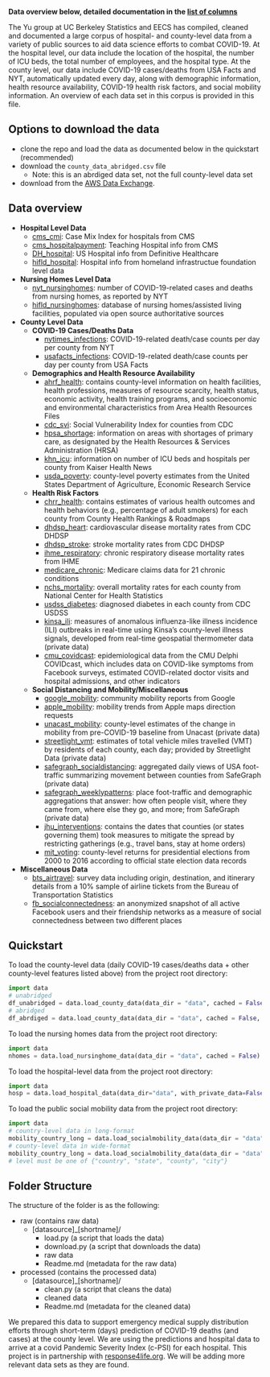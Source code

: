 **Data overview below, detailed documentation in the [list of columns](list_of_columns.md)**

The Yu group at UC Berkeley Statistics and EECS has compiled, cleaned and documented
a large corpus of hospital- and county-level data from a variety of public sources to
aid data science efforts to combat COVID-19. At the hospital level, our data
include the location of the hospital, the number of ICU beds, the total number
of employees, and the hospital type. At the county level, our data include
COVID-19 cases/deaths from USA Facts and NYT, automatically updated every day,
along with demographic information, health resource availability, COVID-19
health risk factors, and social mobility information. An overview of each data
set in this corpus is provided in this file.

## Options to download the data
- clone the repo and load the data as documented below in the quickstart (recommended)
- download the `county_data_abridged.csv` file
	- Note: this is an abrdiged data set, not the full county-level data set
- download from the [AWS Data Exchange](https://aws.amazon.com/marketplace/pp/prodview-px2tvvydirx4o?qid=1587582026402&sr=0-1&ref_=srh_res_product_title#overview).

## Data overview
- **Hospital Level Data**
    - [cms_cmi](https://www.cms.gov/Medicare/Medicare-Fee-for-Service-Payment/AcuteInpatientPPS/FY2020-IPPS-Final-Rule-Home-Page-Items/FY2020-IPPS-Final-Rule-Data-Files): Case Mix Index for hospitals from CMS 
    - [cms_hospitalpayment](https://www.cms.gov/OpenPayments/About/Resources): Teaching Hospital info from CMS
    - [DH_hospital](https://coronavirus-resources.esri.com/datasets/definitivehc::definitive-healthcare-usa-hospital-beds): US Hospital info from Definitive Healthcare
    - [hifld_hospital](https://hifld-geoplatform.opendata.arcgis.com/datasets/6ac5e325468c4cb9b905f1728d6fbf0f_0): Hospital info from homeland infrastructue foundation level data
- **Nursing Homes Level Data**
	- [nyt_nursinghomes](https://www.nytimes.com/interactive/2020/05/09/us/coronavirus-cases-nursing-homes-us.html): number of COVID-19-related cases and deaths from nursing homes, as reported by NYT
	- [hifld_nursinghomes](https://hifld-geoplatform.opendata.arcgis.com/datasets/78c58035fb3942ba82af991bb4476f13_0): database of nursing homes/assisted living facilities, populated via open source authoritative sources
- **County Level Data**
    - **COVID-19 Cases/Deaths Data**
        - [nytimes_infections](https://github.com/nytimes/covid-19-data): COVID-19-related death/case counts per day per county from NYT
        - [usafacts_infections](https://usafacts.org/visualizations/coronavirus-covid-19-spread-map/): COVID-19-related death/case counts per day per county from USA Facts
    - **Demographics and Health Resource Availability**
        - [ahrf_health](https://data.hrsa.gov/data/download): contains county-level information on health facilities, health professions, measures of resource scarcity, health status, economic activity, health training programs, and socioeconomic and environmental characteristics from Area Health Resources Files
        - [cdc_svi](https://svi.cdc.gov/): Social Vulnerability Index for counties from CDC
        - [hpsa_shortage](https://data.hrsa.gov/data/download): information on areas with shortages of primary care, as designated by the Health Resources & Services Administration (HRSA)
        - [khn_icu](https://khn.org/news/as-coronavirus-spreads-widely-millions-of-older-americans-live-in-counties-with-no-icu-beds/): information on number of ICU beds and hospitals per county from Kaiser Health News
        - [usda_poverty](https://www.ers.usda.gov/data-products/county-level-data-sets/download-data/): county-level poverty estimates from the United States Department of Agriculture, Economic Research Service
    - **Health Risk Factors**
        - [chrr_health](https://www.countyhealthrankings.org/): contains estimates of various health outcomes and health behaviors (e.g., percentage of adult smokers) for each county from County Health Rankings & Roadmaps
        - [dhdsp_heart](https://www.cdc.gov/dhdsp/maps/atlas/index.htm): cardiovascular disease mortality rates from CDC DHDSP
        - [dhdsp_stroke](https://www.cdc.gov/dhdsp/maps/atlas/index.htm): stroke mortality rates from CDC DHDSP
        - [ihme_respiratory](http://ghdx.healthdata.org/record/ihme-data/united-states-chronic-respiratory-disease-mortality-rates-county-1980-2014): chronic respiratory disease mortality rates from IHME
        - [medicare_chronic](https://www.cms.gov/Research-Statistics-Data-and-Systems/Statistics-Trends-and-Reports/Chronic-Conditions/CC_Main): Medicare claims data for 21 chronic conditions
        - [nchs_mortality](https://wonder.cdc.gov/cmf-icd10.html): overall mortality rates for each county from National Center for Health Statistics
        - [usdss_diabetes](https://gis.cdc.gov/grasp/diabetes/DiabetesAtlas.html#): diagnosed diabetes in each county from CDC USDSS
        - [kinsa_ili](https://www.kinsahealth.co/): measures of anomalous influenza-like illness incidence (ILI) outbreaks in real-time using Kinsa’s county-level illness signals, developed from real-time geospatial thermometer data (private data)
        - [cmu_covidcast](https://cmu-delphi.github.io/delphi-epidata/api/covidcast.html): epidemiological data from the CMU Delphi COVIDcast, which includes data on COVID-like symptoms from Facebook surveys, estimated COVID-related doctor visits and hospital admissions, and other indicators
    - **Social Distancing and Mobility/Miscellaneous**
    	- [google_mobility](https://www.google.com/covid19/mobility/): community mobility reports from Google
    	- [apple_mobility](https://www.apple.com/covid19/mobility): mobility trends from Apple maps direction requests
        - [unacast_mobility](https://www.unacast.com/covid19/social-distancing-scoreboard): county-level estimates of the change in mobility from pre-COVID-19 baseline from Unacast (private data)
        - [streetlight_vmt](https://www.streetlightdata.com/VMT-monitor-by-county/): estimates of total vehicle miles travelled (VMT) by residents of each county, each day; provided by Streetlight Data (private data)
        - [safegraph_socialdistancing](https://www.safegraph.com/covid-19-data-consortium): aggregated daily views of USA foot-traffic summarizing movement between counties from SafeGraph (private data)
        - [safegraph_weeklypatterns](https://www.safegraph.com/covid-19-data-consortium): place foot-traffic and demographic aggregations that answer: how often people visit, where they came from, where else they go, and more; from SafeGraph (private data)
        - [jhu_interventions](https://github.com/JieYingWu/COVID-19_US_County-level_Summaries): contains the dates that counties (or states governing them) took measures to mitigate the spread by restricting gatherings (e.g., travel bans, stay at home orders)
        - [mit_voting](https://dataverse.harvard.edu/dataset.xhtml?persistentId=doi:10.7910/DVN/VOQCHQ): county-level returns for presidential elections from 2000 to 2016 according to official state election data records
- **Miscellaneous Data**
	- [bts_airtravel](https://transtats.bts.gov/Databases.asp?Mode_ID=1&Mode_Desc=Aviation&Subject_ID2=0): survey data including origin, destination, and itinerary details from a 10% sample of airline tickets from the Bureau of Transportation Statistics
    - [fb_socialconnectedness](https://data.humdata.org/dataset/social-connectedness-index): an anonymized snapshot of all active Facebook users and their friendship networks as a measure of social connectedness between two different places


## Quickstart
To load the county-level data (daily COVID-19 cases/deaths data + other county-level features listed above) from the project root directory:
```python
import data
# unabridged
df_unabridged = data.load_county_data(data_dir = "data", cached = False, abridged = False)
# abridged
df_abrdiged = data.load_county_data(data_dir = "data", cached = False, abridged = True)
```

To load the nursing homes data from the project root directory:
```python
import data
nhomes = data.load_nursinghome_data(data_dir = "data", cached = False)
```

To load the hospital-level data from the project root directory:
```python
import data
hosp = data.load_hospital_data(data_dir="data", with_private_data=False, load_cached_file=False)
```

To load the public social mobility data from the project root directory:
```python
import data
# country-level data in long-format
mobility_country_long = data.load_socialmobility_data(data_dir = "data", level = "country", df_shape = "long")
# county-level data in wide-format
mobility_country_long = data.load_socialmobility_data(data_dir = "data", level = "county", df_shape = "wide")
# level must be one of {"country", "state", "county", "city"}
```


## Folder Structure 
The structure of the folder is as the following:
- raw (contains raw data)
    - [datasource]_[shortname]/
        - load.py (a script that loads the data)
        - download.py (a script that downloads the data)
        - raw data
        - Readme.md (metadata for the raw data)
- processed (contains the processed data)
    - [datasource]_[shortname]/
        - clean.py (a script that cleans the data)
        - cleaned data
        - Readme.md (metadata for the cleaned data)


We prepared this data to support emergency medical supply distribution efforts
through short-term (days) prediction of COVID-19 deaths (and cases) at the
county level. We are using the predictions and hospital data to arrive at a
covid Pandemic Severity Index (c-PSI) for each hospital. This project is in
partnership with [response4life.org](http://response4life.org). We will be
adding more relevant data sets as they are found.
